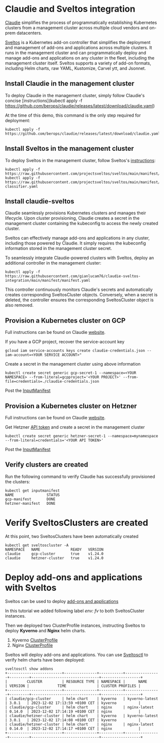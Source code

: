 # Claudie and Sveltos integration

[Claudie](https://github.com/berops/claudie) simplifies the process of programmatically establishing Kubernetes clusters from a management
cluster across multiple cloud vendors and on-prem datacenters.

[Sveltos](https://github.com/projectsveltos) is a Kubernetes add-on controller that simplifies the deployment and management of add-ons and
applications across multiple clusters. It runs in the management cluster and can programmatically deploy and manage add-ons and applications
on any cluster in the fleet, including the management cluster itself. 
Sveltos supports a variety of add-on formats, including Helm charts, raw YAML, Kustomize, Carvel ytt, and Jsonnet.

## Install Claudie in the management cluster

To deploy Claudie in the management cluster, simply follow Claudie's concise [instructions](kubectl apply -f https://github.com/berops/claudie/releases/latest/download/claudie.yaml)

At the time of this demo, this command is the only step required for deployment:

```
kubectl apply -f https://github.com/berops/claudie/releases/latest/download/claudie.yaml
```

## Install Sveltos in the management cluster 

To deploy Sveltos in the management cluster, follow Sveltos's [instructions](https://projectsveltos.github.io/sveltos/install/install/):

```
kubectl apply -f https://raw.githubusercontent.com/projectsveltos/sveltos/main/manifest/manifest.yaml
kubectl apply -f https://raw.githubusercontent.com/projectsveltos/sveltos/main/manifest/default-classifier.yaml
```

## Install claudie-sveltos

Claudie seamlessly provisions Kubernetes clusters and manages their lifecycle. Upon cluster provisioning, Claudie creates a secret in the
management cluster containing the kubeconfig to access the newly created cluster.

Sveltos can effectively manage add-ons and applications in any cluster, including those powered by Claudie.
It simply requires the kubeconfig information stored in the management cluster secret.

To seamlessly integrate Claudie-powered clusters with Sveltos, deploy an additional controller in the management cluster:

```
kubectl apply -f https://raw.githubusercontent.com/gianlucam76/claudie-sveltos-integration/main/manifest/manifest.yaml
```

This controller continuously monitors Claudie's secrets and automatically creates corresponding SveltosCluster objects.
Conversely, when a secret is deleted, the controller ensures the corresponding SveltosCluster object is also removed.

## Provision a Kubernetes cluster on GCP

Full instructions can be found on Claudie [website](https://docs.claudie.io/v0.6.3/input-manifest/providers/gcp/).

If you have a GCP project, recover the service-account key

```
gcloud iam service-accounts keys create claudie-credentials.json --iam-account=<YOUR SERVICE ACCOUNT>"
```

Create a secret in the management cluster using above information

```
kubectl create secret generic gcp-secret-1 --namespace=<YOUR NAMESPACE> --from-literal=gcpproject='<YOUR PROJECT>' --from-file=credentials=./claudie-credentials.json
```

Post the [InputManifest](gcp.yaml)

## Provision a Kubernetes cluster on Hetzner

Full instructions can be found on Claudie [website](https://docs.claudie.io/v0.6.3/input-manifest/providers/hetzner/).

Get Hetzner [API token](https://docs.hetzner.com/cloud/api/getting-started/generating-api-token/) and create a secret in the management cluster

```
kubectl create secret generic hetzner-secret-1 --namespace=mynamespace --from-literal=credentials='<YOUR API TOKEN>'
```

Post the [InputManifest](hetzner.yaml)


## Verify clusters are created

Run the following command to verify Claudie has successfully provisioned the clusters:

```
kubectl get inputmanifest                                    
NAME               STATUS
gcp-manifest       DONE
hetzner-manifest   DONE
```

# Verify SveltosClusters are created

At this point, two SveltosClusters have been automatically created

```
kubectl get sveltoscluster -A  
NAMESPACE   NAME              READY   VERSION
claudie     gcp-cluster       true    v1.24.0
claudie     hetzner-cluster   true    v1.24.0
```

# Deploy add-ons and applications with Sveltos

Sveltos can be used to deploy [add-ons and applications](https://projectsveltos.github.io/sveltos/addons/addons/)

In this tutorial we added following label _env: fv_ to both SveltosCluster instances.

Then we deployed two ClusterProfile instances, instructing Sveltos to deploy __Kyverno__ and __Nginx__ helm charts.

1. Kyverno [ClusterProfile](kyverno.yaml)
2. Nginx [ClusterProfile](nginx.yaml)

Sveltos will deploy add-ons and applications. You can use [Sveltosctl](https://github.com/projectsveltos/sveltosctl) to verify
helm charts have been deployed:

```
sveltosctl show addons 
+-------------------------+---------------+-----------+----------------+---------+-------------------------------+------------------+
|         CLUSTER         | RESOURCE TYPE | NAMESPACE |      NAME      | VERSION |             TIME              | CLUSTER PROFILES |
+-------------------------+---------------+-----------+----------------+---------+-------------------------------+------------------+
| claudie/gcp-cluster     | helm chart    | kyverno   | kyverno-latest | 3.0.1   | 2023-12-02 17:13:59 +0100 CET | kyverno          |
| claudie/gcp-cluster     | helm chart    | nginx     | nginx-latest   | 0.14.0  | 2023-12-02 17:14:19 +0100 CET | nginx            |
| claudie/hetzner-cluster | helm chart    | kyverno   | kyverno-latest | 3.0.1   | 2023-12-02 17:14:08 +0100 CET | kyverno          |
| claudie/hetzner-cluster | helm chart    | nginx     | nginx-latest   | 0.14.0  | 2023-12-02 17:14:17 +0100 CET | nginx            |
+-------------------------+---------------+-----------+----------------+---------+-------------------------------+------------------+
```


